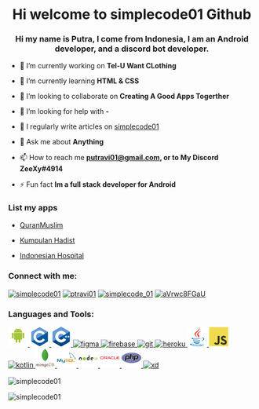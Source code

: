 <h1 align="center">Hi welcome to simplecode01 Github</h1>
<h3 align="center">Hi my name is Putra, I come from Indonesia, I am an Android developer, and a discord bot developer.</h3>

- 🔭 I’m currently working on **Tel-U Want CLothing**

- 🌱 I’m currently learning **HTML & CSS**

- 👯 I’m looking to collaborate on **Creating A Good Apps Togerther**

- 🤝 I’m looking for help with **-**

- 📝 I regularly write articles on [simplecode01](https://simplecode01.wordpress.com/)

- 💬 Ask me about **Anything**

- 📫 How to reach me **putravi01@gmail.com, or to My Discord ZeeXy#4914**

- ⚡ Fun fact **Im a full stack developer for Android**

<h3 align="left">List my apps</h3>
<p align="left">
 
 - <a href="https://play.google.com/store/apps/details?id=com.simplecode01.quranmuslim">QuranMuslim</a>
 
 - <a href="https://play.google.com/store/apps/details?id=com.simplecode01.hadistfull">Kumpulan Hadist</a>
 
 - <a href="https://play.google.com/store/apps/details?id=com.simplecode01.indonesianhospital">Indonesian Hospital</a>

<h3 align="left">Connect with me:</h3>
<p align="left">
<a href="https://dev.to/simplecode01" target="blank"><img align="center" src="https://cdn.jsdelivr.net/npm/simple-icons@3.0.1/icons/dev-dot-to.svg" alt="simplecode01" height="30" width="40" /></a>
<a href="https://fb.com/ptravi01" target="blank"><img align="center" src="https://raw.githubusercontent.com/rahuldkjain/github-profile-readme-generator/master/src/images/icons/Social/facebook.svg" alt="ptravi01" height="30" width="40" /></a>
<a href="https://instagram.com/simplecode_01" target="blank"><img align="center" src="https://raw.githubusercontent.com/rahuldkjain/github-profile-readme-generator/master/src/images/icons/Social/instagram.svg" alt="simplecode_01" height="30" width="40" /></a>
<a href="https://discord.gg/aVrwc8FGaU" target="blank"><img align="center" src="https://raw.githubusercontent.com/rahuldkjain/github-profile-readme-generator/master/src/images/icons/Social/discord.svg" alt="aVrwc8FGaU" height="30" width="40" /></a>
</p>

<h3 align="left">Languages and Tools:</h3>
<p align="left"> <a href="https://developer.android.com" target="_blank"> <img src="https://raw.githubusercontent.com/devicons/devicon/master/icons/android/android-original-wordmark.svg" alt="android" width="40" height="40"/> </a> <a href="https://www.cprogramming.com/" target="_blank"> <img src="https://raw.githubusercontent.com/devicons/devicon/master/icons/c/c-original.svg" alt="c" width="40" height="40"/> </a> <a href="https://www.w3schools.com/cpp/" target="_blank"> <img src="https://raw.githubusercontent.com/devicons/devicon/master/icons/cplusplus/cplusplus-original.svg" alt="cplusplus" width="40" height="40"/> </a> <a href="https://www.figma.com/" target="_blank"> <img src="https://www.vectorlogo.zone/logos/figma/figma-icon.svg" alt="figma" width="40" height="40"/> </a> <a href="https://firebase.google.com/" target="_blank"> <img src="https://www.vectorlogo.zone/logos/firebase/firebase-icon.svg" alt="firebase" width="40" height="40"/> </a> <a href="https://git-scm.com/" target="_blank"> <img src="https://www.vectorlogo.zone/logos/git-scm/git-scm-icon.svg" alt="git" width="40" height="40"/> </a> <a href="https://heroku.com" target="_blank"> <img src="https://www.vectorlogo.zone/logos/heroku/heroku-icon.svg" alt="heroku" width="40" height="40"/> </a> <a href="https://www.java.com" target="_blank"> <img src="https://raw.githubusercontent.com/devicons/devicon/master/icons/java/java-original.svg" alt="java" width="40" height="40"/> </a> <a href="https://developer.mozilla.org/en-US/docs/Web/JavaScript" target="_blank"> <img src="https://raw.githubusercontent.com/devicons/devicon/master/icons/javascript/javascript-original.svg" alt="javascript" width="40" height="40"/> </a> <a href="https://kotlinlang.org" target="_blank"> <img src="https://www.vectorlogo.zone/logos/kotlinlang/kotlinlang-icon.svg" alt="kotlin" width="40" height="40"/> </a> <a href="https://www.mongodb.com/" target="_blank"> <img src="https://raw.githubusercontent.com/devicons/devicon/master/icons/mongodb/mongodb-original-wordmark.svg" alt="mongodb" width="40" height="40"/> </a> <a href="https://www.mysql.com/" target="_blank"> <img src="https://raw.githubusercontent.com/devicons/devicon/master/icons/mysql/mysql-original-wordmark.svg" alt="mysql" width="40" height="40"/> </a> <a href="https://nodejs.org" target="_blank"> <img src="https://raw.githubusercontent.com/devicons/devicon/master/icons/nodejs/nodejs-original-wordmark.svg" alt="nodejs" width="40" height="40"/> </a> <a href="https://www.oracle.com/" target="_blank"> <img src="https://raw.githubusercontent.com/devicons/devicon/master/icons/oracle/oracle-original.svg" alt="oracle" width="40" height="40"/> </a> <a href="https://www.php.net" target="_blank"> <img src="https://raw.githubusercontent.com/devicons/devicon/master/icons/php/php-original.svg" alt="php" width="40" height="40"/> </a> <a href="https://www.adobe.com/products/xd.html" target="_blank"> <img src="https://cdn.worldvectorlogo.com/logos/adobe-xd.svg" alt="xd" width="40" height="40"/> </a> </p>

<p><img align="center" src="https://github-readme-stats.vercel.app/api/top-langs?username=simplecode01&show_icons=true&locale=en&layout=compact" alt="simplecode01" /></p>

<p><img align="center" src="https://github-readme-streak-stats.herokuapp.com/?user=simplecode01&" alt="simplecode01" /></p>
